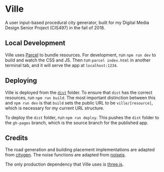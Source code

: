 # Ville

A user input-based procedural city generator, built for my Digital Media Design Senior Project (CIS497) in the fall of 2018.

## Local Development

Ville uses [Parcel](https://parceljs.org) to bundle resources. For development, run `npm run dev` to build and watch the CSS and JS. Then run `parcel index.html` in another terminal tab, and it will serve the app at `localhost:1234`.

## Deploying

Ville is deployed from the [`dist`](dist) folder. To ensure that `dist` has the correct resources, run `npm run build`. The most important distinction between this and `npm run dev` is that `build` sets the public URL to be `ville/[resource]`, which is necessary for my current URL structure.

To deploy the `dist` folder, run `npm run deploy`. This pushes the `dist` folder to the `gh-pages` branch, which is the source branch for the published app.

## Credits
The road generation and building placement implementations are adapted from [citygen](https://github.com/t-mw/citygen). The noise functions are adapted from [noisejs](https://github.com/josephg/noisejs).

The only production dependency that Ville uses is [three.js](https://threejs.org).
